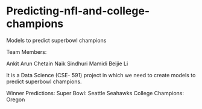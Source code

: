 # Predicting-nfl-and-college-champions
Models to predict superbowl champions

Team Members:

Ankit Arun
Chetain Naik
Sindhuri Mamidi
Beijie Li

It is a Data Science (CSE- 591) project in which we need to create models to predict superbowl champions.

Winner Predictions:
Super Bowl: Seattle Seahawks
College Champions: Oregon
